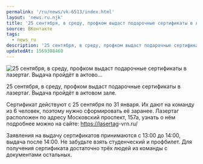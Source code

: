 ```yaml
---
permalink: '/ru/news/vk-6513/index.html'
layout: 'news.ru.njk'
title: '25 сентября, в среду, профком выдаст подарочные сертификаты в лазертаг. Выдача пройдёт в актово'
source: ВКонтакте
tags:
  - news_ru
description: '25 сентября, в среду, профком выдаст подарочные сертификаты в лазертаг. Выдача пройдёт в актово…'
updatedAt: 1569308460
---
```

![25 сентября, в среду, профком выдаст подарочные сертификаты в лазертаг. Выдача пройдёт в актово…](https://sun9-47.userapi.com/impf/c852124/v852124536/1dedb1/vVooRTgMKYo.jpg?size=555x381&quality=96&proxy=1&sign=7a6465ff1b64c93b606757e4bb4b2310&c_uniq_tag=gEn3UAru07SY3ZAfBQIMsABIWFmLB3kQv4ah1ixb4hk&type=album)

25 сентября, в среду, профком выдаст подарочные сертификаты в лазертаг. Выдача пройдёт в актовом зале.

Сертификат действуют с 25 сентября по 31 января. Их дают на команду из 6 человек, поэтому нужно сформировать её заранее. Лазертаг расположен по адресу Московский проспект, 157а, узнать о нём подробнее можно на сайте: [https://lasertag](https://lasertag)-vrn.ru/

Заявления на выдачу сертификатов принимаются с 13:00 до 14:00, выдача после 14:00. Не забудьте взять студенческий и профбилет. Для получения сертификата достаточно трёх людей из команды с документами остальных.
